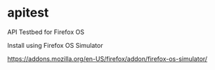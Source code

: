 apitest
=======

API Testbed for Firefox OS

Install using Firefox OS Simulator

https://addons.mozilla.org/en-US/firefox/addon/firefox-os-simulator/
